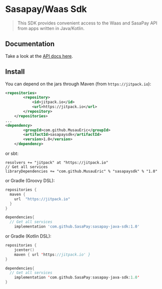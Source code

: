 # Sasapay/Waas Sdk

>
> This SDK provides convenient access to the Waas and SasaPay API from apps written in Java/Kotlin.
>


## Documentation
Take a look at the [API docs here](https://developer.sasapay.app).

## Install

You can depend on the jars through Maven (from `https://jitpack.io`):
```xml
<repositories>
		<repository>
		    <id>jitpack.io</id>
		    <url>https://jitpack.io</url>
		</repository>
	</repositories>
...
<dependency>
	    <groupId>com.github.MusauEric</groupId>
	    <artifactId>sasapaysdk</artifactId>
	    <version>1.0</version>
	</dependency>
```
or sbt:

```
resolvers += "jitpack" at "https://jitpack.io"
// Get all services
libraryDependencies += "com.github.MusauEric" % "sasapaysdk" % "1.0"	
```

or Gradle (Groovy DSL):
```groovy
repositories {
  maven {
    url  "https://jitpack.io"
  }
}

dependencies{
  // Get all services
    implementation 'com.github.SasaPay:sasapay-java-sdk:1.0'
```

or Gradle (Kotlin DSL):
```kotlin
repositories {
    jcenter()
    maven { url 'https://jitpack.io' }
}

dependencies{
  // Get all services
    implementation 'com.github.SasaPay:sasapay-java-sdk:1.0'
}
```





